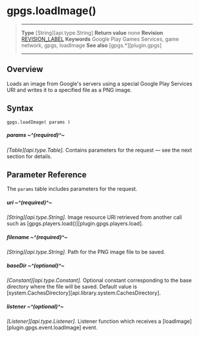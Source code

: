 # gpgs.loadImage()

> --------------------- ------------------------------------------------------------------------------------------
> __Type__              [String][api.type.String]
> __Return value__      none
> __Revision__          [REVISION_LABEL](REVISION_URL)
> __Keywords__          Google Play Games Services, game network, gpgs, loadImage
> __See also__          [gpgs.*][plugin.gpgs]
> --------------------- ------------------------------------------------------------------------------------------

## Overview

Loads an image from Google's servers using a special Google&nbsp;Play&nbsp;Services URI and writes it to a specified file as a PNG image.


## Syntax

	gpgs.loadImage( params )

##### params ~^(required)^~
_[Table][api.type.Table]._ Contains parameters for the request &mdash; see the next section for details.

## Parameter Reference

The `params` table includes parameters for the request.

##### uri ~^(required)^~
_[String][api.type.String]._ Image resource URI retrieved from another call such as [gpgs.players.load()][plugin.gpgs.players.load].

##### filename ~^(required)^~
_[String][api.type.String]._ Path for the PNG image file to be saved.

##### baseDir ~^(optional)^~
_[Constant][api.type.Constant]._ Optional constant corresponding to the base directory where the file will be saved. Default value is [system.CachesDirectory][api.library.system.CachesDirectory].

##### listener ~^(optional)^~
_[Listener][api.type.Listener]._ Listener function which receives a [loadImage][plugin.gpgs.event.loadImage] event.
